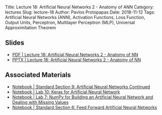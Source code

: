 Title: Lecture 18: Artificial Neural Networks 2 - Anatomy of ANN
Category: lectures
Slug: lecture-18
Author: Pavlos Protopapas
Date: 2018-11-12
Tags: Artificial Neural Networks (ANN), Activation Functions, Loss Function, Output Units, Perceptron, Multilayer Perceptron (MLP), Universal Approximitation Theorem

## Slides

- [PDF | Lecture 18: Artificial Neural Networks 2 - Anatomy of NN]({attach}presentation/lecture18_nn2_anatomy.pdf)
- [PPTX | Lecture 18: Artificial Neural Networks 2 - Anatomy of NN]({attach}presentation/lecture18_nn2_anatomy.pptx)

## Associated Materials

- [Notebook | Standard Section 9: Artificial Neural Networks Continued]({filename}../../sections/section9/notebook/section9.ipynb)
- [Notebook | Lab 10: Keras for Artificial Neural Network]({filename}../../labs/lab10/notebook/lab10_keras.ipynb)
- [Notebook | Lab 7: NumPy for Building an Artificial Neural Network and Dealing with Missing Values]({filename}../../labs/lab7/notebook/lab7_mlp.ipynb)
- [Notebook | Standard Section 6: Feed Forward Artificial Neural Networks]({filename}../../sections/section6/notebook/section6_solutions.ipynb)